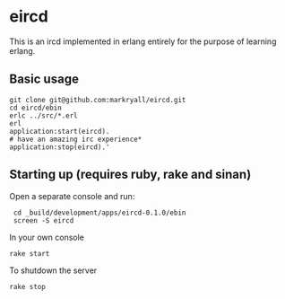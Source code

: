 eircd
===

This is an ircd implemented in erlang entirely for the purpose of learning erlang.

Basic usage
---

	git clone git@github.com:markryall/eircd.git
	cd eircd/ebin
	erlc ../src/*.erl
	erl
	application:start(eircd).
	# have an amazing irc experience*
	application:stop(eircd).'

Starting up (requires ruby, rake and sinan)
---

Open a separate console and run:

     cd _build/development/apps/eircd-0.1.0/ebin
     screen -S eircd

In your own console

	rake start

To shutdown the server

	rake stop
